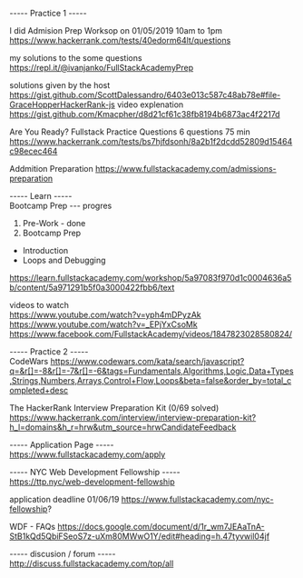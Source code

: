 
----- Practice 1 -----<br>

I did Admision Prep Worksop on 01/05/2019 10am to 1pm
https://www.hackerrank.com/tests/40edorm64lt/questions

my solutions to the some questions
https://repl.it/@ivanjanko/FullStackAcademyPrep

solutions given by the host
https://gist.github.com/ScottDalessandro/6403e013c587c48ab78e#file-GraceHopperHackerRank-js
video explenation
https://gist.github.com/Kmacpher/d8d21cf61c38fb8194b6873ac4f2217d

Are You Ready? Fullstack Practice Questions
6 questions 75 min
https://www.hackerrank.com/tests/bs7hjfdsonh/8a2b1f2dcdd52809d15464c98ecec464

Addmition Preparation
https://www.fullstackacademy.com/admissions-preparation


----- Learn -----<br>
Bootcamp Prep --- progres
1. Pre-Work - done
2. Bootcamp Prep
  - Introduction
  - Loops and Debugging

https://learn.fullstackacademy.com/workshop/5a97083f970d1c0004636a5b/content/5a971291b5f0a3000422fbb6/text

videos to watch<br>
https://www.youtube.com/watch?v=yph4mDPyzAk
https://www.youtube.com/watch?v=_EPjYxCsoMk
https://www.facebook.com/FullstackAcademy/videos/1847823028580824/ 


----- Practice 2 -----<br>
CodeWars
https://www.codewars.com/kata/search/javascript?q=&r[]=-8&r[]=-7&r[]=-6&tags=Fundamentals,Algorithms,Logic,Data+Types,Strings,Numbers,Arrays,Control+Flow,Loops&beta=false&order_by=total_completed+desc

The HackerRank Interview Preparation Kit (0/69 solved)
https://www.hackerrank.com/interview/interview-preparation-kit?h_l=domains&h_r=hrw&utm_source=hrwCandidateFeedback


----- Application Page -----<br>
https://www.fullstackacademy.com/apply 


----- NYC Web Development Fellowship -----<br>
https://ttp.nyc/web-development-fellowship 

application deadline 01/06/19
https://www.fullstackacademy.com/nyc-fellowship? 

WDF - FAQs
https://docs.google.com/document/d/1r_wm7JEAaTnA-StB1kQd5QbiFSeoS7z-uXm80MWwO1Y/edit#heading=h.47tyvwil04jf 


----- discusion / forum -----<br>
http://discuss.fullstackacademy.com/top/all
